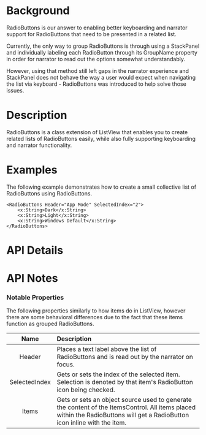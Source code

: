 # Background

RadioButtons is our answer to enabling better keyboarding and narrator support for RadioButtons that need to be presented in a related list.

Currently, the only way to group RadioButtons is through using a StackPanel and individually labeling each RadioButton through its GroupName property in order for narrator to read out the options somewhat understandably.

However, using that method still left gaps in the narrator experience and StackPanel does not behave the way a user would expect when navigating the list via keyboard - RadioButtons was introduced to help solve those issues.

# Description

RadioButtons is a class extension of ListView that enables you to create related lists of RadioButtons easily, while also fully supporting keyboarding and narrator functionality.

# Examples

The following example demonstrates how to create a small collective list of RadioButtons using RadioButtons.

```xaml
<RadioButtons Header="App Mode" SelectedIndex="2">
    <x:String>Dark</x:String>
    <x:String>Light</x:String>
    <x:String>Windows Default</x:String>         
</RadioButtons>
```

# API Details
<!-- The exact API, in MIDL3 format (https://docs.microsoft.com/en-us/uwp/midl-3/) -->

# API Notes

### Notable Properties
The following properties similarly to how items do in ListView, however there are some behavioral differences due to the fact that these items function as grouped RadioButtons.

| Name | Description |
|:-:|:--|
| Header | Places a text label above the list of RadioButtons and is read out by the narrator on focus. |
| SelectedIndex | Gets or sets the index of the selected item. Selection is denoted by that item's RadioButton icon being checked. |
| Items | Gets or sets an object source used to generate the content of the ItemsControl. All items placed within the RadioButtons will get a RadioButton icon inline with the item. |
